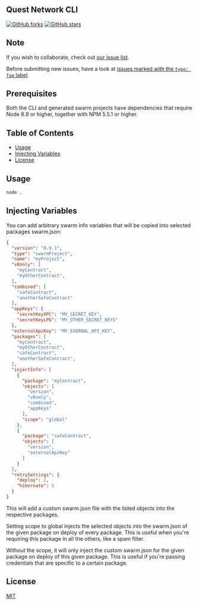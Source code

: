 ## Quest Network CLI

<!-- Badges section here. -->
[![GitHub forks](https://img.shields.io/github/forks/angular/angular-cli.svg?style=social&label=Fork)](https://github.com/QuestNetwork/quest-cli/fork)
[![GitHub stars](https://img.shields.io/github/stars/angular/angular-cli.svg?style=social&label=Star)](https://github.com/QuestNetwork/quest-cli)


## Note
If you wish to collaborate, check out [our issue list](https://github.com/QuestNetwork/quest-cli/issues).

Before submitting new issues, have a look at [issues marked with the `type: faq` label](https://github.com/QuestNetwork/quest-cli/issues?utf8=%E2%9C%93&q=is%3Aissue%20label%3A%22type%3A%20faq%22%20).

## Prerequisites

Both the CLI and generated swarm projects have dependencies that require Node 8.9 or higher, together
with NPM 5.5.1 or higher.

## Table of Contents
* [Usage](##usage)
* [Injecting Variables](##injecting-variables)
* [License](##license)

## Usage

```bash
node .
```

## Injecting Variables

You can add arbitrary swarm info variables that will be copied into selected packages swarm.json:

```json
{
  "version": "0.9.1",
  "type": "swarmProject",
  "name": "myProject",
  "v8only": [
    "myContract",
    "myOtherContract",
  ],
  "combined": [
    "safeContract",
    "anotherSafeContract"
  ],
  "appKeys": {
    "secretKeyXPC": "MY_SECRET_KEY",
    "secretKeyLPG": "MY_OTHER_SECRET_KEYS"
  },
  "externalApiKey": "MY_EXERNAL_API_KEY",
  "packages": [
    "myContract",
    "myOtherContract",
    "safeContract",
    "anotherSafeContract",
  ],
  "injectInfo": [
    {
      "package": "myContract",
      "objects": [
        "version",
        "v8only",
        "combined",
        "appKeys"
      ],
      "scope": "global"
    },
    {
      "package": "safeContract",
      "objects": [
        "version",
        "externalApiKey"
      ]
    }
  ],
  "retrySettings": {
    "deploy": 2,
    "hibernate": 5
  }
}
```

This will add a custom swarm.json file with the listed objects into the respective packages.

Setting scope to global injects the selected objects into the swarm.json of the given package on deploy of every package.
This is useful when you're requiring this package in all the others, like a spam filter.

Without the scope, it will only inject the custom swarm.json for the given package on deploy of this given package.
This is useful if you're passing credentials that are specific to a certain package.

## License

[MIT](https://github.com/QuestNetwork/quest-cli/blob/master/LICENSE)
